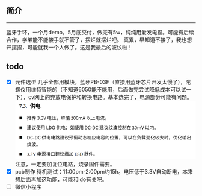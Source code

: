 ## 简介
----
蓝牙手环，一个月demo，5月底交付，做完有5w，纯纯用爱发电捏。可能有后续合作，学弟能不能接手就不管了，摆烂就摆烂吧。
真累，早知道不接了，我也想开摆捏，可能就我一个人做了。这是我最后的波纹啦！

## todo
- [x] 元件选型
    几乎全部用模块，蓝牙PB-03F（直接用蓝牙芯片开发太慢了），陀螺仪用维特智能的（不知道6050能不能用，后面做完尝试降低成本可以试一下），cv网上的充放电保护和转换电路。基本选完了，电源部分可能有问题。
    ![PB-03F POWER](./pic/PB-03F%20POWER.png)
    注意，一定要加复位电路，烧录固件需要。
- [x] pcb制作
    待机测试：11:00pm-2:00pm约15h。电压低于3.3V自动断电，本来想后面再加这功能，可能和ldo有关吧。
- [ ] 微信小程序